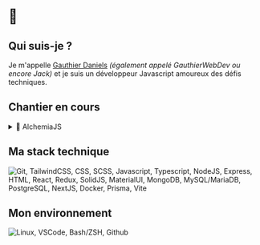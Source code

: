 # 👋

## Qui suis-je ?

Je m'appelle [Gauthier Daniels](https://gauthierdaniels.fr) _(également appelé GauthierWebDev ou encore Jack)_ et je suis un développeur Javascript amoureux des défis techniques.

## Chantier en cours

<details>
  <summary>🧪 AlchemiaJS</summary>
  🌐 [Repository AlchemiaJS](https://github.com/GauthierWebDev/AlchemiaJS)

> Framework JS _(Typescript)_ orienté objet simple, léger et modulable.

- [Nunjucks](https://mozilla.github.io/nunjucks/) _(Moteur de vues)_
- Décorateurs Typescript _(Routes et méthodes HTTP)_
- CLI _(Système maison nommé Alambic)_
- Prisma _(ORM)_

</details>

## Ma stack technique

<img src="https://skillicons.dev/icons?i=git,tailwindcss,css,scss,javascript,typescript,nodejs,express,html,react,redux,solidjs,materialui,mongodb,mysql,postgresql,nextjs,docker,prisma,vite&perline=12" alt="Git, TailwindCSS, CSS, SCSS, Javascript, Typescript, NodeJS, Express, HTML, React, Redux, SolidJS, MaterialUI, MongoDB, MySQL/MariaDB, PostgreSQL, NextJS, Docker, Prisma, Vite">

## Mon environnement

<img src="https://skillicons.dev/icons?i=linux,vscode,bash,github&perline=12" alt="Linux, VSCode, Bash/ZSH, Github">
